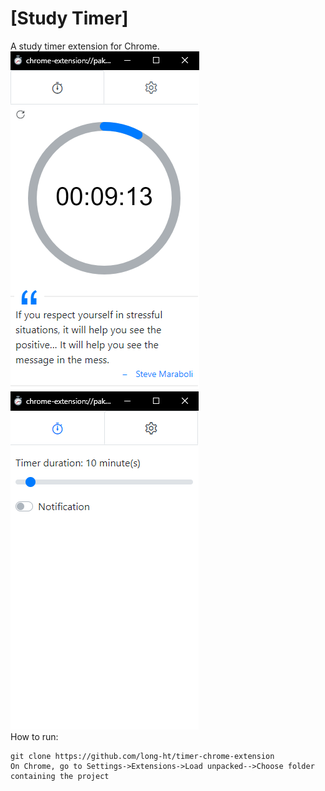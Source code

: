 # [Study Timer]
A study timer extension for Chrome.  
![Demo](demo/Demo1.png?raw=true) ![Demo](demo/Demo2.png?raw=true)  
How to run:
```
git clone https://github.com/long-ht/timer-chrome-extension
On Chrome, go to Settings->Extensions->Load unpacked-->Choose folder containing the project
```

